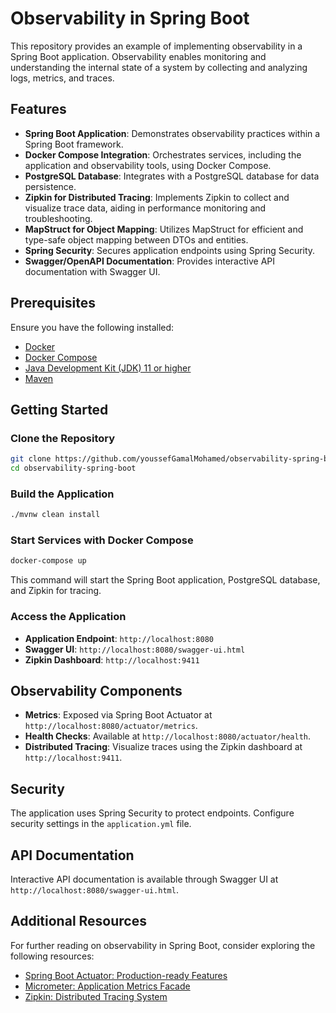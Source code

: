 # Observability in Spring Boot

This repository provides an example of implementing observability in a Spring Boot application. Observability enables monitoring and understanding the internal state of a system by collecting and analyzing logs, metrics, and traces.

## Features

- **Spring Boot Application**: Demonstrates observability practices within a Spring Boot framework.
- **Docker Compose Integration**: Orchestrates services, including the application and observability tools, using Docker Compose.
- **PostgreSQL Database**: Integrates with a PostgreSQL database for data persistence.
- **Zipkin for Distributed Tracing**: Implements Zipkin to collect and visualize trace data, aiding in performance monitoring and troubleshooting.
- **MapStruct for Object Mapping**: Utilizes MapStruct for efficient and type-safe object mapping between DTOs and entities.
- **Spring Security**: Secures application endpoints using Spring Security.
- **Swagger/OpenAPI Documentation**: Provides interactive API documentation with Swagger UI.

## Prerequisites

Ensure you have the following installed:

- [Docker](https://www.docker.com/get-started)
- [Docker Compose](https://docs.docker.com/compose/install/)
- [Java Development Kit (JDK) 11 or higher](https://adoptopenjdk.net/)
- [Maven](https://maven.apache.org/install.html)

## Getting Started

### Clone the Repository

```bash
git clone https://github.com/youssefGamalMohamed/observability-spring-boot.git
cd observability-spring-boot
```

### Build the Application

```bash
./mvnw clean install
```

### Start Services with Docker Compose

```bash
docker-compose up
```

This command will start the Spring Boot application, PostgreSQL database, and Zipkin for tracing.

### Access the Application

- **Application Endpoint**: `http://localhost:8080`
- **Swagger UI**: `http://localhost:8080/swagger-ui.html`
- **Zipkin Dashboard**: `http://localhost:9411`

## Observability Components

- **Metrics**: Exposed via Spring Boot Actuator at `http://localhost:8080/actuator/metrics`.
- **Health Checks**: Available at `http://localhost:8080/actuator/health`.
- **Distributed Tracing**: Visualize traces using the Zipkin dashboard at `http://localhost:9411`.

## Security

The application uses Spring Security to protect endpoints. Configure security settings in the `application.yml` file.

## API Documentation

Interactive API documentation is available through Swagger UI at `http://localhost:8080/swagger-ui.html`.

## Additional Resources

For further reading on observability in Spring Boot, consider exploring the following resources:

- [Spring Boot Actuator: Production-ready Features](https://docs.spring.io/spring-boot/docs/current/reference/html/actuator.html)
- [Micrometer: Application Metrics Facade](https://micrometer.io/)
- [Zipkin: Distributed Tracing System](https://zipkin.io/)

